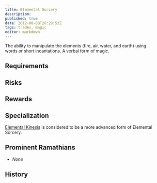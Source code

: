```yaml
---
title: Elemental Sorcery
description:
published: true
date: 2012-08-08T20:29:53Z
tags: trades, magic
editor: markdown
---
```


The ability to manipulate the elements (fire, air, water, and earth) using words or short incantations. A verbal form of magic.

## Requirements

## Risks

## Rewards

## Specialization

[Elemental Kinesis](/trades/elemental-kinesis) is considered to be a more advanced form of Elemental Sorcery.

## Prominent Ramathians

- *None*

## History

